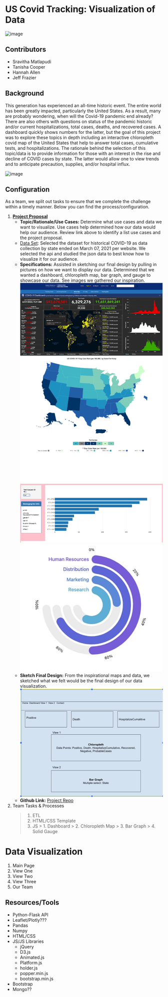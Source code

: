 # US Covid Tracking: Visualization of Data
![image](https://user-images.githubusercontent.com/99145651/176567986-d8595f34-1a78-4657-877f-0c4122dd23a0.png)

## Contributors 
- Sravitha Matlapudi
- Tanisha Cooper
- Hannah Allen
- Jeff Frazier

## Background
This generation has experienced an all-time historic event. The entire world has been greatly impacted, particularly the United States. As a result, many are probably wondering, when will the Covid-19 pandemic end already? There are also others with questions on status of the pandemic historic and/or current hospitalizations, total cases, deaths, and recovered cases. A dashboard quickly shows numbers for the latter, but the goal of this project was to explore these topics in depth including an interactive chloropleth covid map of the United States that help to answer total cases, cumulative tests, and hospitalizations. The rationale behind the selection of this topic/data is to provide information for those with an interest in the rise and decline of COVID cases by state. The latter would allow one to view trends and to anticipate precaution, supplies, and/or hospital influx.

![image](https://user-images.githubusercontent.com/99145651/178017741-bcd00d97-fb85-4895-9e14-a08452d3c581.png)


## Configuration

As a team, we split out tasks to ensure that we complete the challenge within a timely manner. Below you can find the process/configuration. 

1. **[Project Proposal](https://docs.google.com/document/d/1EkK7s-hrbfpuLD8JQimp48hNTOVaU1L6Duz4obrLrRY/edit)**
    * **Topic/Rationale/Use Cases:** Determine what use cases and data we want to visualize. Use cases help determined how our data would help our audience. Review link above to identify a list use cases and the project proposal. 
    * [Data Set](./Data/covid_data.json): Selected the dataset for historical COVID-19 as data collection by state ended on March 07, 2021 per website. We selected the api and studied the json data to best know how to visualize it for our audience.
    * **Specifications:** Assisted in sketching our final design by pulling in pictures on how we want to display our data. Determined that we wanted a dashboard, chloropleth map, bar graph, and gauge to showcase our data. See images we gathered our inspiration. 
    ![Dashboard](./getbootstrap.com/Images/dashboard_img.png)
    ![Chloropleth Map](./getbootstrap.com/Images/carousel_img_us_map.png)
    ![Bar Graph](./getbootstrap.com/Images/bar_img.png)
    ![AmChart Guage](./getbootstrap.com/Images/amChart_img.jpg)
    * **Sketch Final Design:** From the inspirational maps and data, we sketched what we felt would be the final design of our data visualization. 
    ![Final Sketch](./getbootstrap.com/Images/final_sketch.jpg)
    * **Github Link:** [Project Repo](https://github.com/sravitham/US_Covid_Tracking.git)
2. Team Tasks & Processes
   > 1. ETL
   > 2. HTML/CSS Template
   > 3. JS
       > 1. Dashboard
       > 2. Chloropleth Map
       > 3. Bar Graph
       > 4. Solid Gauge

# Data Visualization

1. Main Page
2. View One
3. View Two
4. View Three
5. Our Team

## Resources/Tools
* Python-Flask API
* Leaflet/Plotly???
* Pandas
* Numpy
* HTML/CSS
* JS/JS Libraries
    - jQuery
    - D3.js
    - Animated.js
    - Platform.js
    - holder.js
    - popper.min.js
    - bootstrap.min.js
* Bootstrap
* Mongo??


